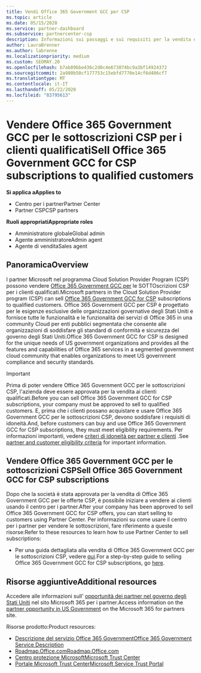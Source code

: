 ```yaml
---
title: Vendi Office 365 Government GCC per CSP
ms.topic: article
ms.date: 05/15/2020
ms.service: partner-dashboard
ms.subservice: partnercenter-csp
description: Informazioni sui passaggi e sui requisiti per la vendita di sottoscrizioni a Office 365 Government GCC per CSP per i clienti qualificati Stati Uniti governativi o i terzisti.
author: LauraBrenner
ms.author: labrenne
ms.localizationpriority: medium
ms.custom: SEOMAY.20
ms.openlocfilehash: b7ab89bbe436c2d0c4e673874bc9a3bf14924372
ms.sourcegitcommit: 2a980b50cf177753c15ebfd7770e14cf6d486cf7
ms.translationtype: MT
ms.contentlocale: it-IT
ms.lasthandoff: 05/22/2020
ms.locfileid: "83795613"
---
```

# <a name="sell-office-365-government-gcc-for-csp-subscriptions-to-qualified-customers"></a><span data-ttu-id="0da57-103">Vendere Office 365 Government GCC per le sottoscrizioni CSP per i clienti qualificati</span><span class="sxs-lookup"><span data-stu-id="0da57-103">Sell Office 365 Government GCC for CSP subscriptions to qualified customers</span></span>

<span data-ttu-id="0da57-104">**Si applica a**</span><span class="sxs-lookup"><span data-stu-id="0da57-104">**Applies to**</span></span>

- <span data-ttu-id="0da57-105">Centro per i partner</span><span class="sxs-lookup"><span data-stu-id="0da57-105">Partner Center</span></span>
- <span data-ttu-id="0da57-106">Partner CSP</span><span class="sxs-lookup"><span data-stu-id="0da57-106">CSP partners</span></span>

<span data-ttu-id="0da57-107">**Ruoli appropriati**</span><span class="sxs-lookup"><span data-stu-id="0da57-107">**Appropriate roles**</span></span>

- <span data-ttu-id="0da57-108">Amministratore globale</span><span class="sxs-lookup"><span data-stu-id="0da57-108">Global admin</span></span>
- <span data-ttu-id="0da57-109">Agente amministratore</span><span class="sxs-lookup"><span data-stu-id="0da57-109">Admin agent</span></span>
- <span data-ttu-id="0da57-110">Agente di vendita</span><span class="sxs-lookup"><span data-stu-id="0da57-110">Sales agent</span></span>

## <a name="overview"></a><span data-ttu-id="0da57-111">Panoramica</span><span class="sxs-lookup"><span data-stu-id="0da57-111">Overview</span></span>

<span data-ttu-id="0da57-112">I partner Microsoft nel programma Cloud Solution Provider Program (CSP) possono vendere [Office 365 Government GCC per](https://www.microsoft.com/microsoft-365/partners/governmentforCSP) le SOTTOscrizioni CSP per i clienti qualificati.</span><span class="sxs-lookup"><span data-stu-id="0da57-112">Microsoft partners in the Cloud Solution Provider program (CSP) can sell [Office 365 Government GCC for CSP](https://www.microsoft.com/microsoft-365/partners/governmentforCSP) subscriptions to qualified customers.</span></span> <span data-ttu-id="0da57-113">Office 365 Government GCC per CSP è progettato per le esigenze esclusive delle organizzazioni governative degli Stati Uniti e fornisce tutte le funzionalità e le funzionalità dei servizi di Office 365 in una community Cloud per enti pubblici segmentata che consente alle organizzazioni di soddisfare gli standard di conformità e sicurezza del governo degli Stati Uniti.</span><span class="sxs-lookup"><span data-stu-id="0da57-113">Office 365 Government GCC for CSP is designed for the unique needs of US government organizations and provides all the features and capabilities of Office 365 services in a segmented government cloud community that enables organizations to meet US government compliance and security standards.</span></span> 

>[!IMPORTANT] 
><span data-ttu-id="0da57-114">Prima di poter vendere Office 365 Government GCC per le sottoscrizioni CSP, l'azienda deve essere approvata per la vendita ai clienti qualificati.</span><span class="sxs-lookup"><span data-stu-id="0da57-114">Before you can sell Office 365 Government GCC for CSP subscriptions, your company must be approved to sell to qualified customers.</span></span> <span data-ttu-id="0da57-115">E, prima che i clienti possano acquistare e usare Office 365 Government GCC per le sottoscrizioni CSP, devono soddisfare i requisiti di idoneità.</span><span class="sxs-lookup"><span data-stu-id="0da57-115">And, before customers can buy and use Office 365 Government GCC for CSP subscriptions, they must meet eligibility requirements.</span></span> <span data-ttu-id="0da57-116">Per informazioni importanti, vedere [criteri di idoneità per partner e clienti](csp-gcc-validate.md) .</span><span class="sxs-lookup"><span data-stu-id="0da57-116">See [partner and customer eligibility criteria](csp-gcc-validate.md) for important information.</span></span>


## <a name="sell-office-365-government-gcc-for-csp-subscriptions"></a><span data-ttu-id="0da57-117">Vendere Office 365 Government GCC per le sottoscrizioni CSP</span><span class="sxs-lookup"><span data-stu-id="0da57-117">Sell Office 365 Government GCC for CSP subscriptions</span></span>

<span data-ttu-id="0da57-118">Dopo che la società è stata approvata per la vendita di Office 365 Government GCC per le offerte CSP, è possibile iniziare a vendere ai clienti usando il centro per i partner.</span><span class="sxs-lookup"><span data-stu-id="0da57-118">After your company has been approved to sell Office 365 Government GCC for CSP offers, you can start selling to customers using Partner Center.</span></span> <span data-ttu-id="0da57-119">Per informazioni su come usare il centro per i partner per vendere le sottoscrizioni, fare riferimento a queste risorse:</span><span class="sxs-lookup"><span data-stu-id="0da57-119">Refer to these resources to learn how to use Partner Center to sell subscriptions:</span></span> 

-   <span data-ttu-id="0da57-120">Per una guida dettagliata alla vendita di Office 365 Government GCC per le sottoscrizioni CSP, vedere [qui](https://go.microsoft.com/fwlink/?linkid=2007323).</span><span class="sxs-lookup"><span data-stu-id="0da57-120">For a step-by-step guide to selling Office 365 Government GCC for CSP subscriptions, go [here](https://go.microsoft.com/fwlink/?linkid=2007323).</span></span>  


## <a name="additional-resources"></a><span data-ttu-id="0da57-121">Risorse aggiuntive</span><span class="sxs-lookup"><span data-stu-id="0da57-121">Additional resources</span></span>

<span data-ttu-id="0da57-122">Accedere alle informazioni sull' [opportunità dei partner nel governo degli Stati Uniti](https://www.microsoft.com/microsoft-365/partners/governmentforCSP) nel sito Microsoft 365 per i partner.</span><span class="sxs-lookup"><span data-stu-id="0da57-122">Access information on the [partner opportunity in US Government](https://www.microsoft.com/microsoft-365/partners/governmentforCSP) on the Microsoft 365 for partners site.</span></span>

<span data-ttu-id="0da57-123">Risorse prodotto:</span><span class="sxs-lookup"><span data-stu-id="0da57-123">Product resources:</span></span>

- [<span data-ttu-id="0da57-124">Descrizione del servizio Office 365 Government</span><span class="sxs-lookup"><span data-stu-id="0da57-124">Office 365 Government Service Description</span></span>](https://technet.microsoft.com/library/mt774581.aspx)
- [<span data-ttu-id="0da57-125">Roadmap.Office.com</span><span class="sxs-lookup"><span data-stu-id="0da57-125">Roadmap.Office.com</span></span>](https://products.office.com/business/office-365-roadmap)
- [<span data-ttu-id="0da57-126">Centro protezione Microsoft</span><span class="sxs-lookup"><span data-stu-id="0da57-126">Microsoft Trust Center</span></span>](https://www.microsoft.com/TrustCenter/)
- [<span data-ttu-id="0da57-127">Portale Microsoft Trust Center</span><span class="sxs-lookup"><span data-stu-id="0da57-127">Microsoft Service Trust Portal</span></span>](https://aka.ms/STP)


